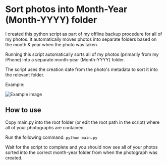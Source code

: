 # Sort photos into Month-Year (Month-YYYY) folder

I created this python script as part of my offline backup procedure for all of my photos. It automatically moves photos into separate folders based on the month & year when the photo was taken.

Running this script automatically sorts all of my photos (primarily from my iPhone) into a separate month-year (Month-YYYY) folder.

The script uses the creation date from the photo's metadata to sort it into the relevant folder.

Example:

![Example image](https://i.imgur.com/CRrRwK8.png)

## How to use

Copy main.py into the root folder (or edit the root path in the script) where all of your photographs are contained.

Run the following command:
``python main.py``

Wait for the script to complete and you should now see all of your photos sorted into the correct month-year folder from when the photograph was created.
